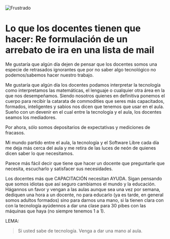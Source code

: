![Frustrado](http://media0.giphy.com/media/OOezqqxPB8aJ2/giphy.gif "Frustrado")

# Lo que los docentes tienen que hacer: Re formulación de un arrebato de ira en una lista de mail

Me gustaría que algún día dejen de pensar que los docentes somos una especie de retrasados ignorantes que por no saber algo tecnológico no podemos/sabemos hacer nuestro trabajo.

Me gustaría que algún día los docentes podamos interpretar la tecnología como interpretamos las matemáticas, el lenguaje o cualquier otra área en la que nos desempeñamos. Siendo nosotros quienes en definitiva ponemos el cuerpo para recibir la catarata de commodities que seres más capacitados, formados, inteligentes y sabios nos dicen que tenemos que usar en el aula. Sueño con un devenir en el cual entre la tecnología y el aula, los docentes seamos los mediadores.

Por ahora, sólo somos depositarios de expectativas y mediciones de fracasos.

Mi mundo partido entre el aula, la tecnología y el Software Libre cada día me deja más cerca del aula y me retira de las luces de neón de quienes dicen saber lo que necesitamos.

Parece más fácil decir que tiene que hacer un docente que preguntarle que necesita, escucharlo y satisfacer sus necesidades.

Los docentes más que CAPACITACIÓN necesitan AYUDA. Sigan pensando que somos idiotas que así seguro cambiamos el mundo y la educación.
Hágannos un favor y vengan a las aulas aunque sea una vez por semana, dediquen una hora a un docente, no para educarlo (ya es tarde, en general somos adultos formados) sino para darnos una mano, si la tienen clara con con la tecnología ayúdennos a dar una clase para 30 pibes con las máquinas que haya (no siempre tenemos 1 a 1).

LEMA:

> Si usted sabe de tecnología. Venga a dar una mano al aula.
